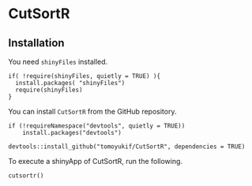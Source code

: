 # CutSortR

## Installation
You need `shinyFiles` installed.
```
if( !require(shinyFiles, quietly = TRUE) ){
  install.packages( "shinyFiles")
  require(shinyFiles)
}
```

You can install `CutSortR` from the GitHub repository.
```
if (!requireNamespace("devtools", quietly = TRUE))
    install.packages("devtools")
    
devtools::install_github("tomoyukif/CutSortR", dependencies = TRUE)
```

To execute a shinyApp of CutSortR, run the following.
```
cutsortr()
```
